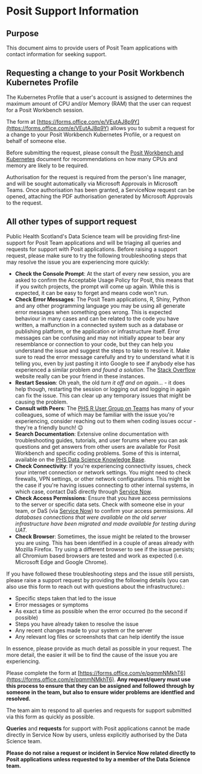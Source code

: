 # Posit Support Information

## Purpose

This document aims to provide users of Posit Team applications with contact information for seeking support.

## Requesting a change to your Posit Workbench Kubernetes Profile

The Kubernetes Profile that a user's account is assigned to determines the maximum amount of CPU and/or Memory (RAM) that the user can request for a Posit Workbench session.

The form at [https://forms.office.com/e/VEutAJ8p9Y](https://forms.office.com/e/VEutAJ8p9Y) allows you to submit a request for a change to your Posit Workbench Kubernetes Profile, or a request on behalf of someone else.

Before submitting the request, please consult the [Posit Workbench and Kubernetes](Posit%20Workbench%20and%20Kubernetes.md) document for recommendations on how many CPUs and memory are likely to be required.

Authorisation for the request is required from the person's line manager, and will be sought automatically via Microsoft Approvals in Microsoft Teams.  Once authorisation has been granted, a ServiceNow request can be opened, attaching the PDF authorisation generated by Microsoft Approvals to the request.

## All other types of support request

Public Health Scotland's Data Science team will be providing first-line support for Posit Team applications and will be triaging all queries and requests for support with Posit applications. Before raising a support request, please make sure to try the following troubleshooting steps that may resolve the issue you are experiencing more quickly:

- **Check the Console Prompt**: At the start of every new session, you are asked to confirm the Acceptable Usage Policy for Posit, this means that if you switch projects, the prompt will come up again. While this is expected, it can be easy to forget and means code won't run. 
- **Check Error Messages**: The Posit Team applications, R, Shiny, Python and any other programming language you may be using all generate error messages when something goes wrong. This is expected behaviour in many cases and can be related to the code you have written, a malfunction in a connected system such as a database or publishing platform, or the application or infrastructure itself. Error messages can be confusing and may not initially appear to bear any resemblance or connection to your code, but they can help you understand the issue and suggest the steps to take to resolve it. Make sure to read the error message carefully and try to understand what it is telling you, even by just pasting it into Google to see if anybody else has experienced a similar problem _and found a solution_.  The [Stack Overflow](https://stackoverflow.com/) website really can be your friend in these instances.
- **Restart Session**: Oh yeah, the old _turn it off and on again..._ - it does help though, restarting the session or logging out and logging in again can fix the issue. This can clear up any temporary issues that might be causing the problem.
- **Consult with Peers**: The [PHS R User Group on Teams](https://teams.microsoft.com/l/team/19%3ae9f55a12b7d94ef49877ff455a07f035%40thread.tacv2/conversations?groupId=ec4250f9-b70a-4f32-9372-a232ccb4f713&tenantId=10efe0bd-a030-4bca-809c-b5e6745e499a) has many of your colleagues, some of which may be familiar with the issue you're experiencing, consider reaching out to them when coding issues occur - they're a friendly bunch! 😉
- **Search Documentation**: Extensive online documentation with troubleshooting guides, tutorials, and user forums where you can ask questions and get answers from other users are available for Posit Workbench and specific coding problems. Some of this is internal, available on the [PHS Data Science Knowledge Base](https://public-health-scotland.github.io/knowledge-base/).
- **Check Connectivity**: If you're experiencing connectivity issues, check your internet connection or network settings. You might need to check firewalls, VPN settings, or other network configurations. This might be the case if you're having issues connecting to other internal systems, in which case, contact DaS directly through [Service Now](https://nhsnss.service-now.com/phs/).
- **Check Access Permissions**: Ensure that you have access permissions to the server or specific data sets. Check with someone else in your team, or DaS (via [Service Now](https://nhsnss.service-now.com/phs/)) to confirm your access permissions. _All databases connections that were available on the old server infrastructure have been migrated and made available for testing during UAT._
- **Check Browser**: Sometimes, the issue might be related to the browser you are using. This has been identified in a couple of areas already with Mozilla Firefox. Try using a different browser to see if the issue persists; all Chromium based browsers are tested and work as expected (i.e. Microsoft Edge and Google Chrome).

If you have followed these troubleshooting steps and the issue still persists, please raise a support request by providing the following details (you can also use this form to reach out with questions about the infrastructure).:

- Specific steps taken that led to the issue
- Error messages or symptoms
- As exact a time as possible when the error occurred (to the second if possible)
- Steps you have already taken to resolve the issue
- Any recent changes made to your system or the server
- Any relevant log files or screenshots that can help identify the issue

In essence, please provide as much detail as possible in your request.  The more detail, the easier it will be to find the cause of the issue you are experiencing.

Please complete the form at [https://forms.office.com/e/pqmmNMkhT6](https://forms.office.com/e/pqmmNMkhT6). **Any request/query must use this process to ensure that they can be assigned and followed through by someone in the team, but also to ensure wider problems are identfied and resolved.**

The team aim to respond to all queries and requests for support submitted via this form as quickly as possible.

**Queries** and **requests** for support with Posit applications cannot be made directly in Service Now by users, unless explicitly authorised by the Data Science team.

**Please do not raise a request or incident in Service Now related directly to Posit applications unless requested to by a member of the Data Science team.**
